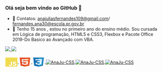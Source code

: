 ### Olá seja bem vindo ao GitHub  👋

- 📩 Contatos:  anajuliasfernandes109@gmail.com/ fernandes.ana30@escola.pr.gov.br
- 📒 Tenho 15 anos ,  estou no primeiro ano do ensino médio. Sou cursada em Lógica de programação, HTML5 e CSS3, Flexbox e Pacote Office 2019-Do Basico ao Avançado com VBA.

<div>
  <a href="https://github.com/AnaJuliaFernandes">
  <img height="180em" src="https://github-readme-stats.vercel.app/api?username=AnaJuliaFernandes&show_icons=true&theme=dark&include_all_commits=true&count_private=true"/>
  <img height="180em" src="https://github-readme-stats.vercel.app/api/top-langs/?username=AnaJuliaFernandes&layout=compact&langs_count=7&theme=dark"/>
</div>
  
  <div style="display: inline_block"><br>
  <img align="center" alt="AnaJu-Js" height="30" width="40" src="https://raw.githubusercontent.com/devicons/devicon/master/icons/javascript/javascript-plain.svg">
  <img align="center" alt="AnaJu-HTML" height="30" width="40" src="https://raw.githubusercontent.com/devicons/devicon/master/icons/html5/html5-original.svg">
  <img align="center" alt="AnaJu-CSS" height="30" width="40" src="https://raw.githubusercontent.com/devicons/devicon/master/icons/css3/css3-original.svg">
  <img align="center" alt="AnaJu-CSS" height="30" width="40" src="https://img.icons8.com/metro/26/4a90e2/ms-word.png"/>
  <img align="center" alt="AnaJu-CSS" height="30" width="40" src="https://img.icons8.com/color/48/000000/microsoft-excel-2019--v1.png"/>
  <img align="center" alt="AnaJu-CSS" height="30" width="40" src="https://img.icons8.com/color/48/000000/ms-powerpoint--v1.png"/>
</div>
  
##
  
  
